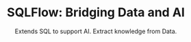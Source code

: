 ---
title: "SQLFlow: Bridging Data and AI"
layout: index
nav_exclude: true
permalink: "/"
main: "SQLFlow"
subtitle: "Extends SQL to support AI. Extract knowledge from Data."
intro: "Currently support MySQL and TensorFlow. Expanding to Apache Hive, Alibaba ODPS, and PyTorch"
features: 
  - title: 'Easy to Learn'
    content: 'Manipulate data and running AI with SQL'
  - title: 'Work with Many Database Management Systems'
    content: 'MySQL, Hive, Alibaba ODPS, Oracle and you name it!'
  - title: 'Support Many Machine Learning Toolkits'
    content: 'TensorFlow, PyTorch, xgboost, and more!'
---